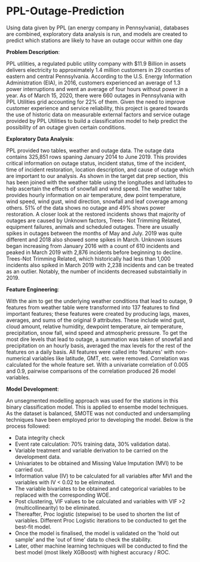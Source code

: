 # PPL-Outage-Prediction

Using data given by PPL (an energy company in Pennsylvania), databases are combined, exploratory data analysis is run, and models are created to predict which stations are likely to have an outage occur within one day


**Problem Description**:

PPL utilities, a regulated public utility company with $11.9 Billion in assets delivers electricity to approximately 1.4 million customers in 29 counties of eastern and central Pennsylvania. According to the U.S. Energy Information Administration (EIA), in 2016, customers experienced an average of 1.3 power interruptions and went an average of four hours without power in a year. As of March 15, 2020, there were 660 outages in Pennsylvania with PPL Utilities grid accounting for 22% of them. Given the need to improve customer experience and service reliability, this project is geared towards the use of historic data on measurable external factors and service outage provided by PPL Utilities to build a classification model to help predict the possibility of an outage given certain conditions.


**Exploratory Data Analysis**:

PPL provided two tables, weather and outage data. The outage data contains 325,851 rows spaning January 2014 to June 2019. This provides critical information on outage status, incident status, time of the incident, time of incident restoration, location description, and cause of outage which are important to our analysis. As shown in the target dat prep section, this has been joined with the weather table using the longitudes and latitudes to help ascertain the effects of snowfall and wind speed. The weather table provides hourly information on air temperature, dew point temperature, wind speed, wind gust, wind direction, snowfall and leaf coverage among others.
51% of the data shows no outage and 49% shows power restoration. A closer look at the restored incidents shows that majority of outages are caused by Unknown factors, Trees- Not Trimming Related, equipment failures, animals and scheduled outages. There are usually spikes in outages between the months of May and July. 2019 was quite different and 2018 also showed some spikes in March. Unknown issues began increasing from January 2016 with a count of 610 incidents and peaked in March 2019 with 2,876 incidents before beginning to decline. Trees-Not Trimming Related, which historically had less than 1,000 incidents also spiked in March 2019 with 2,238 incidents and can be treated as an outlier. Notably, the number of incidents decreased substaintially in 2019.


**Feature Engineering**:

With the aim to get the underlying weather conditions that lead to outage, 9 features from weather table were transformed into 137 features to find important features; these features were created by producing lags, maxes, averages, and sums of the original 9 attributes. These include wind gust, cloud amount, relative humidity, dewpoint temperature, air temperature, precipitation, snow fall, wind speed and atmospheric pressure. To get the most dire levels that lead to outage, a summation was taken of snowfall and precipitation on an hourly basis, averaged the max levels for the rest of the features on a daily basis.
All features were called into 'features' with non-numerical variables like latitude, GMT, etc. were removed. Correlation was calculated for the whole feature set. With a univariate correlation of 0.005 and 0.9, pairwise comparisons of the correlation produced 26 model variables.


**Model Development**:

An unsegmented modelling approach was used for the stations in this binary classification model. This is applied to ensembe model techniques. As the dataset is balanced, SMOTE was not conducted and undersampling techniques have been employed prior to developing the model. Below is the process followed:
  * Data integrity check
  * Event rate calculation: 70% training data, 30% validation data).
  * Variable treatment and variable derivation to be carried on the development data.
  * Univariates to be obtained and Missing Value Imputation (MVI) to be carried out.
  * Information value (IV) to be calculated for all variables after MVI and the variables with IV < 0.02 to be eliminated.
  * The variable bivariates to be obtained and categorical variables to be replaced with the corresponding WOE.
  * Post clustering, VIF values to be calculated and variables with VIF >2 (multicollinearity) to be eliminated.
  * Thereafter, Proc logistic (stepwise) to be used to shorten the list of variables. Different Proc Logistic iterations to be conducted to get the best-fit model.
  * Once the model is finalised, the model is validated on the 'hold out sample' and the 'out of time' data to check the stability.
  * Later, other machine learning techniques will be conducted to find the best model (most likely XGBoost) with highest accuracy / ROC.
  
